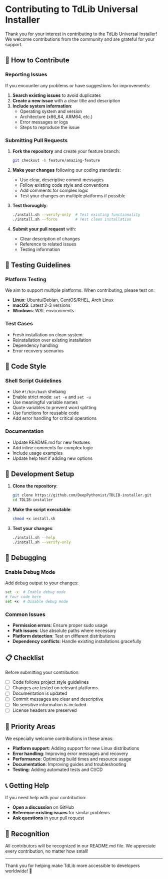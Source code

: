 # Contributing to TdLib Universal Installer

Thank you for your interest in contributing to the TdLib Universal Installer! We welcome contributions from the community and are grateful for your support.

## 🤝 How to Contribute

### Reporting Issues

If you encounter any problems or have suggestions for improvements:

1. **Search existing issues** to avoid duplicates
2. **Create a new issue** with a clear title and description
3. **Include system information**:
   - Operating system and version
   - Architecture (x86_64, ARM64, etc.)
   - Error messages or logs
   - Steps to reproduce the issue

### Submitting Pull Requests

1. **Fork the repository** and create your feature branch:
   ```bash
   git checkout -b feature/amazing-feature
   ```

2. **Make your changes** following our coding standards:
   - Use clear, descriptive commit messages
   - Follow existing code style and conventions
   - Add comments for complex logic
   - Test your changes on multiple platforms if possible

3. **Test thoroughly**:
   ```bash
   ./install.sh --verify-only  # Test existing functionality
   ./install.sh --force        # Test clean installation
   ```

4. **Submit your pull request** with:
   - Clear description of changes
   - Reference to related issues
   - Testing information

## 🧪 Testing Guidelines

### Platform Testing

We aim to support multiple platforms. When contributing, please test on:

- **Linux**: Ubuntu/Debian, CentOS/RHEL, Arch Linux
- **macOS**: Latest 2-3 versions
- **Windows**: WSL environments

### Test Cases

- Fresh installation on clean system
- Reinstallation over existing installation
- Dependency handling
- Error recovery scenarios

## 📝 Code Style

### Shell Script Guidelines

- Use `#!/bin/bash` shebang
- Enable strict mode: `set -e` and `set -u`
- Use meaningful variable names
- Quote variables to prevent word splitting
- Use functions for reusable code
- Add error handling for critical operations

### Documentation

- Update README.md for new features
- Add inline comments for complex logic
- Include usage examples
- Update help text if adding new options

## 🚀 Development Setup

1. **Clone the repository**:
   ```bash
   git clone https://github.com/DeepPythonist/TDLIB-installer.git
   cd TDLIB-installer
   ```

2. **Make the script executable**:
   ```bash
   chmod +x install.sh
   ```

3. **Test your changes**:
   ```bash
   ./install.sh --help
   ./install.sh --verify-only
   ```

## 🐛 Debugging

### Enable Debug Mode

Add debug output to your changes:
```bash
set -x  # Enable debug mode
# Your code here
set +x  # Disable debug mode
```

### Common Issues

- **Permission errors**: Ensure proper sudo usage
- **Path issues**: Use absolute paths where necessary
- **Platform detection**: Test on different distributions
- **Dependency conflicts**: Handle existing installations gracefully

## 📋 Checklist

Before submitting your contribution:

- [ ] Code follows project style guidelines
- [ ] Changes are tested on relevant platforms
- [ ] Documentation is updated
- [ ] Commit messages are clear and descriptive
- [ ] No sensitive information is included
- [ ] License headers are preserved

## 🎯 Priority Areas

We especially welcome contributions in these areas:

- **Platform support**: Adding support for new Linux distributions
- **Error handling**: Improving error messages and recovery
- **Performance**: Optimizing build times and resource usage
- **Documentation**: Improving guides and troubleshooting
- **Testing**: Adding automated tests and CI/CD

## 📞 Getting Help

If you need help with your contribution:

- **Open a discussion** on GitHub
- **Reference existing issues** for similar problems
- **Ask questions** in your pull request

## 🙏 Recognition

All contributors will be recognized in our README.md file. We appreciate every contribution, no matter how small!

---

Thank you for helping make TdLib more accessible to developers worldwide! 🚀 